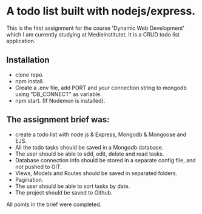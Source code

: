 # A todo list built with nodejs/express.

This is the first assignment for the course 'Dynamic Web Development' which I am currently studying at Medieinstitutet. It is a CRUD todo list application. 


## Installation
- clone repo.
- npm install. 
- Create a .env file, add PORT and your connection string to mongodb using "DB_CONNECT" as variable.
- npm start. (If Nodemon is installed).


## The assignment brief was:
- create a todo list with node js & Express, Mongodb & Mongoose and EJS.
- All the todo tasks should be saved in a Mongodb database.
- The user should be able to add, edit, delete and read tasks.
- Database connection info should be stored in a separate config file, and not pushed to GIT.
- Views, Models and Routes should be saved in separated folders.
- Pagination.
- The user should be able to sort tasks by date.
- The project should be saved to Github.

All points in the brief were completed. 

